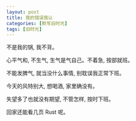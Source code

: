```yaml
---
layout: post
title: 我的错误我认
categories: [默写旧时光]
tags: [旧时光]
---
```


不是我的锅, 我不背。

心平气和, 不生气, 生气是气自己。不着急, 按部就班。

不能发脾气, 就当没什么事情, 别耽误我正常下班。

今天的风特别大, 想喝酒, 家里确没有。

失望多了也就没有期望, 不管怎样, 按时下班。

回家还能看几页 Rust 呢。